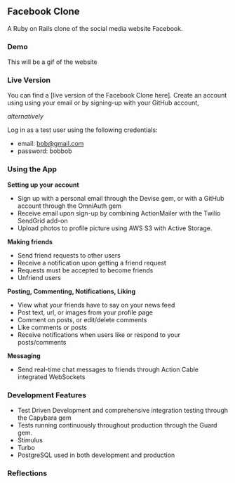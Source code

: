 ## Facebook Clone

A Ruby on Rails clone of the social media website Facebook. 

### Demo

This will be a gif of the website

### Live Version

You can find a [live version of the Facebook Clone here]. Create an account using using your email or by signing-up with your GitHub account, 

*alternatively* 

Log in as a test user using the following credentials:
- email: bob@gmail.com
- password: bobbob

### Using the App

**Setting up your account**
- Sign up with a personal email through the Devise gem, or with a GitHub account through the OmniAuth gem
- Receive email upon sign-up by combining ActionMailer with the Twilio SendGrid add-on
- Upload photos to profile picture using AWS S3 with Active Storage.

**Making friends**
- Send friend requests to other users
- Receive a notification upon getting a friend request
- Requests must be accepted to become friends
- Unfriend users

**Posting, Commenting, Notifications, Liking**
- View what your friends have to say on your news feed
- Post text, url, or images from your profile page
- Comment on posts, or edit/delete comments
- Like comments or posts
- Receive notifications when users like or respond to your posts/comments

**Messaging**
- Send real-time chat messages to friends through Action Cable integrated WebSockets

### Development Features
- Test Driven Development and comprehensive integration testing through the Capybara gem
- Tests running continuously throughout production through the Guard gem.
- Stimulus
- Turbo
- PostgreSQL used in both development and production

### Reflections
